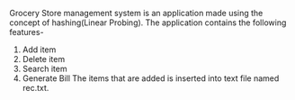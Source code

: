 Grocery Store management system is an application made using the concept of hashing(Linear Probing).
 The application contains the following features-
 1) Add item
 2) Delete item
 3) Search item
 4) Generate Bill
The items that are added is inserted into text file named rec.txt.
